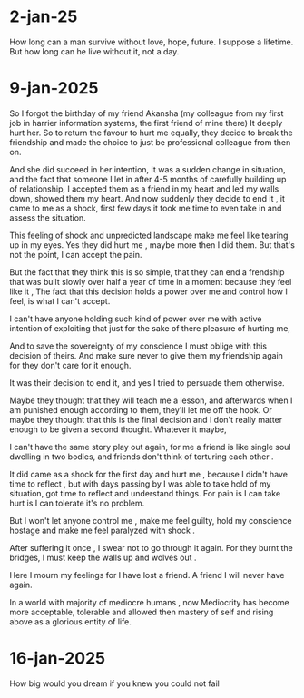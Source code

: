 
# 2-jan-25
How long can a man survive without love, hope, future. I suppose a lifetime.
But how long can he live without it, not a day.

# 9-jan-2025

So I forgot the birthday of my friend Akansha (my colleague from my first job in harrier information systems, the first friend of mine there)
It deeply hurt her.
So to return the favour to hurt me equally, they decide to break the friendship and made the choice to just be professional colleague from then on.

And she did succeed in her intention,
It was a sudden change in situation, and the fact that someone I let in after 4-5 months of carefully building up of relationship, I accepted them as a friend in my heart and led my walls down, showed them my heart.
And now suddenly they decide to end it , it came to me as a shock, first few days it took me time to even take in and assess the situation.

This feeling of shock and unpredicted landscape make me feel like tearing up in my eyes.
Yes they did hurt me , maybe more then I did them. But that's not the point, I can accept the pain.

But the fact that they think this is so simple, that they can end a frendship that was built slowly over half a year of time in a moment because they feel like it , The fact that this decision holds a power over me and control how I feel, is what I can't accept.

I can't have anyone holding such kind of power over me with active intention of exploiting that just for the sake of there pleasure of hurting me, 

And to save the sovereignty of my conscience I must oblige with this decision of theirs.
And make sure never to give them my friendship again for they don't care for it enough.

It was their decision to end it, and yes I tried to persuade them otherwise.

Maybe they thought that they will teach me a lesson, and afterwards when I am punished enough according to them, they'll let me off the hook.
Or maybe they thought that this is the final decision and I don't really matter enough to be given a second thought.
Whatever it maybe, 

I can't have the same story play out again, for me a friend is like single soul dwelling in two bodies, and friends don't think of torturing each other .

It did came as a shock for the first  day and hurt me , because I didn't have time to reflect , but with days passing by I was able to take hold of my situation, got time to reflect and understand things.
For pain is I can take hurt is I can tolerate it's no problem.

But I won't let anyone control me , make me feel guilty, hold my conscience hostage and make me feel paralyzed with shock .

After suffering it once , I swear not to go through it again.
For they burnt the bridges, I must keep the walls up and wolves out .

Here I mourn my feelings for I have lost a friend. A friend I will never have again.













In a world with majority of mediocre humans , now Mediocrity has become more acceptable, tolerable and allowed then mastery of self and rising above as a glorious entity of life.

# 16-jan-2025
How big would you dream if you knew you could not fail 